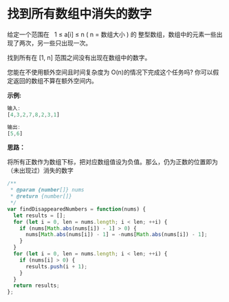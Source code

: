 # 找到所有数组中消失的数字

给定一个范围在   1 ≤ a[i] ≤ n ( n = 数组大小 ) 的 整型数组，数组中的元素一些出现了两次，另一些只出现一次。

找到所有在 [1, n] 范围之间没有出现在数组中的数字。

您能在不使用额外空间且时间复杂度为 O(n)的情况下完成这个任务吗? 你可以假定返回的数组不算在额外空间内。

**示例:**

```js
输入:
[4,3,2,7,8,2,3,1]

输出:
[5,6]
```

**思路：**

将所有正数作为数组下标，把对应数组值设为负值。那么，仍为正数的位置即为（未出现过）消失的数字

```js
/**
 * @param {number[]} nums
 * @return {number[]}
 */
var findDisappearedNumbers = function(nums) {
  let results = [];
  for (let i = 0, len = nums.length; i < len; ++i) {
    if (nums[Math.abs(nums[i]) - 1] > 0) {
      nums[Math.abs(nums[i]) - 1] = -nums[Math.abs(nums[i]) - 1];
    }
  }
  for (let i = 0, len = nums.length; i < len; ++i) {
    if (nums[i] > 0) {
      results.push(i + 1);
    }
  }
  return results;
};
```
